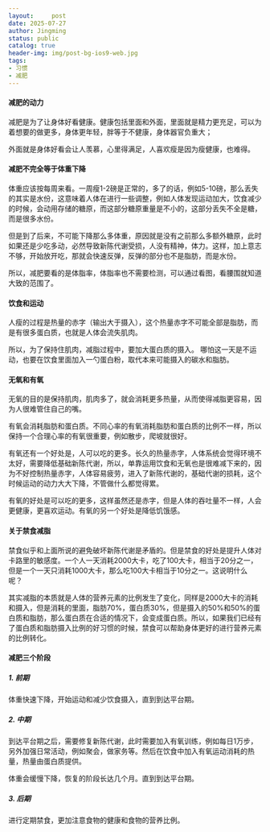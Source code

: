 ```yaml
---
layout:     post
date: 2025-07-27
author: Jingming
status: public
catalog: true
header-img: img/post-bg-ios9-web.jpg
tags:
- 习惯
- 减肥
---
```


#### 减肥的动力

减肥是为了让身体好看健康。健康包括里面和外面，里面就是精力更充足，可以为着想要的做更多，身体更年轻，胖等于不健康，身体器官负重大；

外面就是身体好看会让人羡慕，心里得满足，人喜欢瘦是因为瘦健康，也难得。

#### 减肥不完全等于体重下降

体重应该按每周来看。一周瘦1-2磅是正常的，多了的话，例如5-10磅，那么丢失的其实是水份，这意味着人体在进行一些调整，例如人体发现运动加大，饮食减少的时候，会动用存储的糖原，而这部分糖原重量是不小的，这部分丢失不全是糖，而是很多水份。

但是到了后来，不可能下降那么多体重，原因就是没有之前那么多额外糖原，此时如果还是少吃多动，必然导致新陈代谢受损，人没有精神，体力。这样，加上意志不够，开始放开吃，那就会快速反弹，反弹的部分也不是脂肪，而是水份。

所以，减肥要看的是体脂率，体脂率也不需要检测，可以通过看图，看腰围就知道大致的范围了。

#### 饮食和运动

人瘦的过程是热量的赤字（输出大于摄入），这个热量赤字不可能全部是脂肪，而是有很多蛋白质，也就是人体会流失肌肉。

所以，为了保持住肌肉，减脂过程中，要加大蛋白质的摄入。 哪怕这一天是不运动，也要在饮食里面加入一勺蛋白粉，取代本来可能摄入的碳水和脂肪。

#### 无氧和有氧

无氧的目的是保持肌肉，肌肉多了，就会消耗更多热量，从而使得减脂更容易，因为人很难管住自己的嘴。

有氧会消耗脂肪和蛋白质。不同心率的有氧消耗脂肪和蛋白质的比例不一样，所以保持一个合理心率的有氧很重要，例如散步，爬坡就很好。

有氧还有一个好处是，人可以吃的更多。长久的热量赤字，人体系统会觉得环境不太好，需要降低基础新陈代谢，所以，单靠运用饮食和无氧也是很难减下来的，因为不好控制热量赤字，人体容易疲劳，进入了新陈代谢的，基础代谢的损耗，这个时候运动的动力大大下降，不管做什么都觉得累。

有氧的好处是可以吃的更多，这样虽然还是赤字，但是人体的吞吐量不一样，人会更健康，更喜欢运动。有氧的另一个好处是降低饥饿感。

#### 关于禁食减脂

禁食似乎和上面所说的避免破坏新陈代谢是矛盾的。但是禁食的好处是提升人体对卡路里的敏感度。一个人一天消耗2000大卡，吃了100大卡，相当于20分之一，但是一个一天只消耗1000大卡，那么吃100大卡相当于10分之一。这说明什么呢？

其实减脂的本质就是人体的营养元素的比例发生了变化，同样是2000大卡的消耗和摄入，但是消耗的里面，脂肪70%，蛋白质30%，但是摄入的50%和50%的蛋白质和脂肪，那么蛋白质在合适的情况下，会变成蛋白质。所以，如果我们已经有了蛋白质和脂肪摄入比例的好习惯的时候，禁食可以帮助身体更好的进行营养元素的比例转化。

#### 减肥三个阶段

##### 1. 前期

体重快速下降，开始运动和减少饮食摄入，直到到达平台期。

##### 2. 中期

到达平台期之后，需要修复新陈代谢，此时需要加入有氧训练，例如每日1万步，另外加强日常活动，例如聚会，做家务等。然后在饮食中加入有氧运动消耗的热量，热量由蛋白质提供。

体重会缓慢下降，恢复的阶段长达几个月。直到到达平台期。

##### 3. 后期

进行定期禁食，更加注意食物的健康和食物的营养比例。